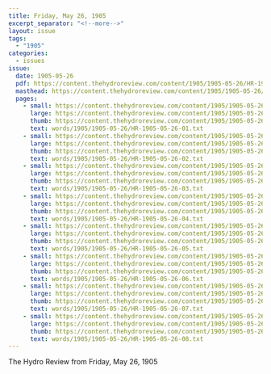 ```yaml
---
title: Friday, May 26, 1905
excerpt_separator: "<!--more-->"
layout: issue
tags:
  - "1905"
categories:
  - issues
issue:
  date: 1905-05-26
  pdf: https://content.thehydroreview.com/content/1905/1905-05-26/HR-1905-05-26.pdf
  masthead: https://content.thehydroreview.com/content/1905/1905-05-26/masthead/HR-1905-05-26.jpg
  pages:
    - small: https://content.thehydroreview.com/content/1905/1905-05-26/small/HR-1905-05-26-01.jpg
      large: https://content.thehydroreview.com/content/1905/1905-05-26/large/HR-1905-05-26-01.jpg
      thumb: https://content.thehydroreview.com/content/1905/1905-05-26/thumbnails/HR-1905-05-26-01.jpg
      text: words/1905/1905-05-26/HR-1905-05-26-01.txt
    - small: https://content.thehydroreview.com/content/1905/1905-05-26/small/HR-1905-05-26-02.jpg
      large: https://content.thehydroreview.com/content/1905/1905-05-26/large/HR-1905-05-26-02.jpg
      thumb: https://content.thehydroreview.com/content/1905/1905-05-26/thumbnails/HR-1905-05-26-02.jpg
      text: words/1905/1905-05-26/HR-1905-05-26-02.txt
    - small: https://content.thehydroreview.com/content/1905/1905-05-26/small/HR-1905-05-26-03.jpg
      large: https://content.thehydroreview.com/content/1905/1905-05-26/large/HR-1905-05-26-03.jpg
      thumb: https://content.thehydroreview.com/content/1905/1905-05-26/thumbnails/HR-1905-05-26-03.jpg
      text: words/1905/1905-05-26/HR-1905-05-26-03.txt
    - small: https://content.thehydroreview.com/content/1905/1905-05-26/small/HR-1905-05-26-04.jpg
      large: https://content.thehydroreview.com/content/1905/1905-05-26/large/HR-1905-05-26-04.jpg
      thumb: https://content.thehydroreview.com/content/1905/1905-05-26/thumbnails/HR-1905-05-26-04.jpg
      text: words/1905/1905-05-26/HR-1905-05-26-04.txt
    - small: https://content.thehydroreview.com/content/1905/1905-05-26/small/HR-1905-05-26-05.jpg
      large: https://content.thehydroreview.com/content/1905/1905-05-26/large/HR-1905-05-26-05.jpg
      thumb: https://content.thehydroreview.com/content/1905/1905-05-26/thumbnails/HR-1905-05-26-05.jpg
      text: words/1905/1905-05-26/HR-1905-05-26-05.txt
    - small: https://content.thehydroreview.com/content/1905/1905-05-26/small/HR-1905-05-26-06.jpg
      large: https://content.thehydroreview.com/content/1905/1905-05-26/large/HR-1905-05-26-06.jpg
      thumb: https://content.thehydroreview.com/content/1905/1905-05-26/thumbnails/HR-1905-05-26-06.jpg
      text: words/1905/1905-05-26/HR-1905-05-26-06.txt
    - small: https://content.thehydroreview.com/content/1905/1905-05-26/small/HR-1905-05-26-07.jpg
      large: https://content.thehydroreview.com/content/1905/1905-05-26/large/HR-1905-05-26-07.jpg
      thumb: https://content.thehydroreview.com/content/1905/1905-05-26/thumbnails/HR-1905-05-26-07.jpg
      text: words/1905/1905-05-26/HR-1905-05-26-07.txt
    - small: https://content.thehydroreview.com/content/1905/1905-05-26/small/HR-1905-05-26-08.jpg
      large: https://content.thehydroreview.com/content/1905/1905-05-26/large/HR-1905-05-26-08.jpg
      thumb: https://content.thehydroreview.com/content/1905/1905-05-26/thumbnails/HR-1905-05-26-08.jpg
      text: words/1905/1905-05-26/HR-1905-05-26-08.txt
---
```


The Hydro Review from Friday, May 26, 1905

<!--more-->

